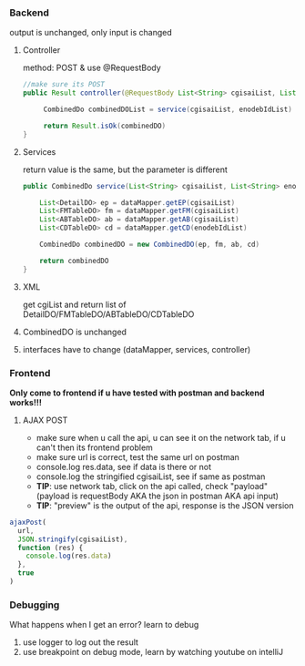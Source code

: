 ### Backend

output is unchanged, only input is changed

1. Controller

   method: POST & use @RequestBody

   ```java
   //make sure its POST
   public Result controller(@RequestBody List<String> cgisaiList, List<String> enodebId){

        CombinedDo combinedDOList = service(cgisaiList, enodebIdList)

        return Result.isOk(combinedDO)
   }
   ```

2. Services

   return value is the same, but the parameter is different

   ```java
   public CombinedDo service(List<String> cgisaiList, List<String> enodebIdList){

       List<DetailDO> ep = dataMapper.getEP(cgisaiList)
       List<FMTableDO> fm = dataMapper.getFM(cgisaiList)
       List<ABTableDO> ab = dataMapper.getAB(cgisaiList)
       List<CDTableDO> cd = dataMapper.getCD(enodebIdList)

       CombinedDo combinedDO = new CombinedDO(ep, fm, ab, cd)

       return combinedDO
   }
   ```

3. XML

   get cgiList and return list of DetailDO/FMTableDO/ABTableDO/CDTableDO

4. CombinedDO is unchanged

5. interfaces have to change (dataMapper, services, controller)

### Frontend

**Only come to frontend if u have tested with postman and backend works!!!**

1. AJAX POST

   - make sure when u call the api, u can see it on the network tab, if u can't then its frontend problem
   - make sure url is correct, test the same url on postman
   - console.log res.data, see if data is there or not
   - console.log the stringified cgisaiList, see if same as postman
   - **TIP**: use network tab, click on the api called, check "payload" (payload is requestBody AKA the json in postman AKA api input)
   - **TIP**: "preview" is the output of the api, response is the JSON version

```js
ajaxPost(
  url,
  JSON.stringify(cgisaiList),
  function (res) {
    console.log(res.data)
  },
  true
)
```

### Debugging

What happens when I get an error? learn to debug

1. use logger to log out the result
2. use breakpoint on debug mode, learn by watching youtube on intelliJ
